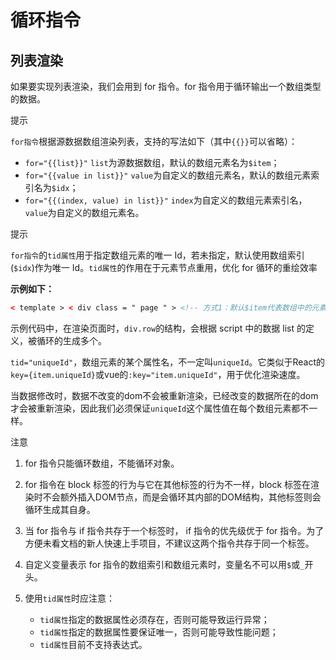 <!-- 源地址: https://iot.mi.com/vela/quickapp/zh/guide/framework/template/for.html -->

# 循环指令

## 列表渲染

如果要实现列表渲染，我们会用到 for 指令。for 指令用于循环输出一个数组类型的数据。

提示

`for指令`根据源数据数组渲染列表，支持的写法如下（其中`{{}}`可以省略）：

  * `for="{{list}}"` `list`为源数据数组，默认的数组元素名为`$item`；
  * `for="{{value in list}}"` `value`为自定义的数组元素名，默认的数组元素索引名为`$idx`；
  * `for="{{(index, value) in list}}"` `index`为自定义的数组元素索引名，`value`为自定义的数组元素名。

提示

`for指令`的`tid属性`用于指定数组元素的唯一 Id，若未指定，默认使用数组索引(`$idx`)作为唯一 Id。`tid属性`的作用在于元素节点重用，优化 for 循环的重绘效率

**示例如下：**
```html
< template > < div class = " page " > <!-- 方式1：默认$item代表数组中的元素, $idx代表数组中的索引 --> < div class = " row " for = " {{list}} " tid = " uniqueId " > < text > {{$idx}}.{{$item.name}} </ text > </ div > <!-- 方式2：自定义元素变量名称 --> < div class = " row " for = " value in list " tid = " uniqueId " > < text > {{$idx}}.{{value.name}} </ text > </ div > <!-- 方式3：自定义元素、索引的变量名称 --> < div class = " row " for = " (personIndex, personItem) in list " tid = " uniqueId " > < text > {{personIndex}}.{{personItem.name}} </ text > </ div > </ div > </ template > < style > .page { flex-direction : column ; } .row { width : 85% ; margin-top : 10px ; margin-bottom : 10px ; } </ style > < script > export default { private : { list : [ { name : 'aa' , uniqueId : 1 } , { name : 'bb' , uniqueId : 2 } , { name : 'cc' , uniqueId : 3 } ] } , onInit () { console.info ('指令for') } } </ script >
```

示例代码中，在渲染页面时，`div.row`的结构，会根据 script 中的数据 list 的定义，被循环的生成多个。

`tid="uniqueId"`，数组元素的某个属性名，不一定叫`uniqueId`。它类似于React的`key={item.uniqueId}`或vue的`:key="item.uniqueId"`，用于优化渲染速度。

当数据修改时，数据不改变的dom不会被重新渲染，已经改变的数据所在的dom才会被重新渲染，因此我们必须保证`uniqueId`这个属性值在每个数组元素都不一样。

注意

  1. for 指令只能循环数组，不能循环对象。

  2. for 指令在 block 标签的行为与它在其他标签的行为不一样，block 标签在渲染时不会额外插入DOM节点，而是会循环其内部的DOM结构，其他标签则会循环生成其自身。

  3. 当 for 指令与 if 指令共存于一个标签时， if 指令的优先级优于 for 指令。为了方便未看文档的新人快速上手项目，不建议这两个指令共存于同一个标签。

  4. 自定义变量表示 for 指令的数组索引和数组元素时，变量名不可以用`$`或`_`开头。

  5. 使用`tid属性`时应注意：

     * `tid属性`指定的数据属性必须存在，否则可能导致运行异常；
     * `tid属性`指定的数据属性要保证唯一，否则可能导致性能问题；
     * `tid属性`目前不支持表达式。

